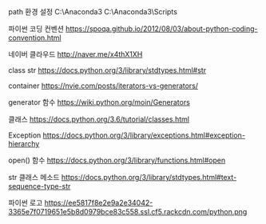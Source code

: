 
path 환경 설정
C:\Anaconda3
C:\Anaconda3\Scripts



파이썬 코딩 컨벤션
https://spoqa.github.io/2012/08/03/about-python-coding-convention.html


네이버 클라우드
http://naver.me/x4thX1XH


class str
https://docs.python.org/3/library/stdtypes.html#str


container
https://nvie.com/posts/iterators-vs-generators/


generator 함수
https://wiki.python.org/moin/Generators


클래스
https://docs.python.org/3.6/tutorial/classes.html

Exception 
https://docs.python.org/3/library/exceptions.html#exception-hierarchy

open() 함수
https://docs.python.org/3/library/functions.html#open

str 클래스 메소드
https://docs.python.org/3/library/stdtypes.html#text-sequence-type-str

파이썬 로고 
https://ee5817f8e2e9a2e34042-3365e7f0719651e5b8d0979bce83c558.ssl.cf5.rackcdn.com/python.png
